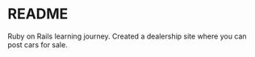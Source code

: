 # README
Ruby on Rails learning journey. Created a dealership site where you can post cars for sale.
